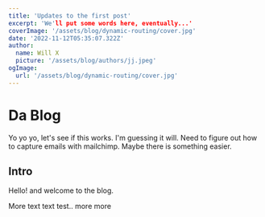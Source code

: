 ```yaml
---
title: 'Updates to the first post'
excerpt: 'We'll put some words here, eventually...'
coverImage: '/assets/blog/dynamic-routing/cover.jpg'
date: '2022-11-12T05:35:07.322Z'
author:
  name: Will X
  picture: '/assets/blog/authors/jj.jpeg'
ogImage:
  url: '/assets/blog/dynamic-routing/cover.jpg'
---
```


# Da Blog

Yo yo yo, let's see if this works. I'm guessing it will. Need to figure out how to capture emails with mailchimp. Maybe there is something easier.

## Intro

Hello! and welcome to the blog.

More text text test.. more more
